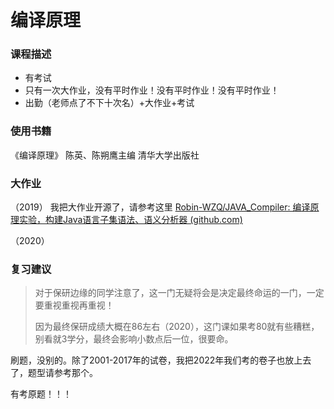# 编译原理

### 课程描述

- 有考试
- 只有一次大作业，没有平时作业！没有平时作业！没有平时作业！
- 出勤（老师点了不下十次名）+大作业+考试


### 使用书籍

《编译原理》 陈英、陈朔鹰主编 清华大学出版社

### 大作业

（2019）
我把大作业开源了，请参考这里 [Robin-WZQ/JAVA_Compiler: 编译原理实验，构建Java语言子集语法、语义分析器 (github.com)](https://github.com/Robin-WZQ/JAVA_Compiler)

（2020）

### 复习建议

> 对于保研边缘的同学注意了，这一门无疑将会是决定最终命运的一门，一定要重视重视再重视！
> 
> 因为最终保研成绩大概在86左右（2020），这门课如果考80就有些糟糕，别看就3学分，最终会影响小数点后一位，很要命。

刷题，没别的。除了2001-2017年的试卷，我把2022年我们考的卷子也放上去了，题型请参考那个。

有考原题！！！

